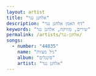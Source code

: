 ```yaml
---
layout: artist
title: "אלחנן נגר"
description: "דף האמן אלחנן נגר"
keywords: "שירים, מוזיקה, אלחנן נגר"
permalink: /artists/אלחנן-נגר/
songs:
  - number: "44835"
    name: "גיל מצוות"
    album: "סינגלים"
    artist: "אלחנן נגר"
---
```

